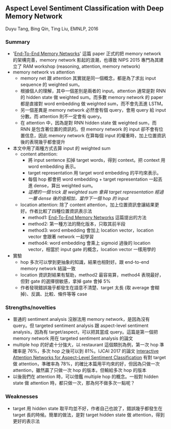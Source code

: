 ## Aspect Level Sentiment Classification with Deep Memory Network

Duyu Tang, Bing Qin, Ting Liu, EMNLP, 2016

### Summary
- '[End-To-End Memory Networks](https://arxiv.org/abs/1503.08895)' 這篇 paper 正式的把 memory network 的架構完善，memory network 影起的浪潮，也導致 NIPS 2015 專門為其建立了 RAM workshop (reasoning, attention, memory network)
- memory network vs attention
	- memory net 跟 attention 其實就是同一個概念，都是為了求出 input sequence 的 weighted sum。
	- 根據個人的理解，其中一個差別是兩者的 input。attention 通常是對 RNN 的 hidden state 做 weighted sum。而多數 memory network 的 paper 都是直接對 word embedding 做 weighted sum，而不會先丟進 LSTM。
	- 另一個差異是 memory network 必然會有個 query，會用 query 給 input 分數。而 attention 則不一定會有 query。
	- 在 attention 中，因為是對 RNN hidden state 做 weighted sum，而 RNN 是包含著位置的資訊的。但 memory network 的 input 卻不會有位置信息，因此 memory network 在算每個 input 的權重時，加上位置資訊後的表現幾乎都會提升
- 本文中用了兩種方式去算 input 的 weighted sum
    - content attention: 
    	- 將 input sentence 扣掉 target words，得到 context。把 context 用 word embedding 表示。
    	- target representation 用 target word embedding 的平均來表示。
    	- 每個 hop 都會把 word embedding + target representation 一起丟進 dense，算出 weighted sum。
    	- *這裡的一個 trick 是 weighted sum 會與 target representation 經過一層 dense 後的值相加，當作下一個 hop 的 input*
    - location attention: 除了 content attention，加上位置資訊會讓結果更好。作者比較了四種位置資訊表示法
      	- method1: [End-To-End Memory Networks](https://arxiv.org/abs/1503.08895) 這篇提出的方法
      	- method2: 第一種方法的簡化版本，只取其前半段
      	- method3: word embedding 會加上 location vector，location vector 會跟著 network 一起學習
      	- method4: word embedding 會乘上 sigmoid 過後的 location vector，相當於 input gate 的概念，location vector 一樣用學的
- 實驗
    - hop 多次可以學到更抽象的知識，結果也相對好。跟 end-to-end memory network 結論一致
    - location 資訊對結果有幫助，method2 最容易算，method4 表現最好，但對 gate 的選擇很敏感，拿掉 gate 會掉 5%
    - 作者發現錯誤幾乎都發生在語意不清楚、target 太長 (取 average 會糊掉)、反諷、比較、條件等等 case

### Strengths/novelties
- 普通的 sentiment analysis 沒辦法用 memory network，是因為沒有 query。但 targeted sentiment analysis 跟 aspect-level sentiment analysis，因為有 target/aspect，可以把其當成 query。這篇是第一個把 memory network 用在 targeted sentiment analysis 的論文
- multiple hop 的好處十分強大，以 restaurant 這個類別為例，第一次 hop 準確率是 76%，多次 hop 之後可以到 81%。IJCAI 2017 的論文 [Interactive Attention Networks for Aspect-Level Sentiment Classification](https://arxiv.org/abs/1709.00893) 有對 target 做 attention，準確率為 78%，的確比本篇用平均來的好，但因為只做一次 attention，雖然贏了只做一次 hop 的版本，但輸給多次 hop 的版本
- 以後我們在 attention 時，可以借鑑 multiple hop 的概念。一般對 hidden state 做 attention 時，都只做一次，那為何不做多次一點呢？

### Weaknesses
- target 用 hidden state 取平均並不好，作者自己也說了，錯誤幾乎都發生在 target 長的時候。簡單的做法，是對 target hidden state 做 attention，得到更好的表示法

